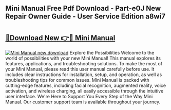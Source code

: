 ## Mini Manual Free Pdf Download - Part-e0J New Repair Owner Guide - User Service Edition a8wi7

# <h2><a href="http://cf26363.oget.top/?id=Mini+Manual">🔗Download New 👉🔴 Mini Manual</a></h2>

[![Mini Manual new download](https://i.imgur.com/5g1atiW.png)](http://cf26363.oget.top/?id=Mini+Manual)
Explore the Possibilities Welcome to the world of possibilities with your new Mini Manual! This manual explores its features, applications, and troubleshooting solutions. To make the most of your Mini Manual, please read this user manual carefully before use. It includes clear instructions for installation, setup, and operation, as well as troubleshooting tips for common issues. Mini Manual is packed with cutting-edge features, including facial recognition, augmented reality, voice activation, and wireless charging, all easily accessible through the intuitive user interface. We're Here to Support You Every Step of the Way Mini Manual. Our customer support team is available throughout your journey.
